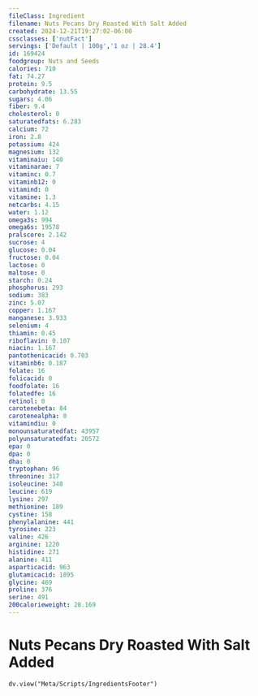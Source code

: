 ```yaml
---
fileClass: Ingredient
filename: Nuts Pecans Dry Roasted With Salt Added
created: 2024-12-21T19:27:02-06:00
cssclasses: ['nutFact']
servings: ['Default | 100g','1 oz | 28.4']
id: 169424
foodgroup: Nuts and Seeds
calories: 710
fat: 74.27
protein: 9.5
carbohydrate: 13.55
sugars: 4.06
fiber: 9.4
cholesterol: 0
saturatedfats: 6.283
calcium: 72
iron: 2.8
potassium: 424
magnesium: 132
vitaminaiu: 140
vitaminarae: 7
vitaminc: 0.7
vitaminb12: 0
vitamind: 0
vitamine: 1.3
netcarbs: 4.15
water: 1.12
omega3s: 994
omega6s: 19578
pralscore: 2.142
sucrose: 4
glucose: 0.04
fructose: 0.04
lactose: 0
maltose: 0
starch: 0.24
phosphorus: 293
sodium: 383
zinc: 5.07
copper: 1.167
manganese: 3.933
selenium: 4
thiamin: 0.45
riboflavin: 0.107
niacin: 1.167
pantothenicacid: 0.703
vitaminb6: 0.187
folate: 16
folicacid: 0
foodfolate: 16
folatedfe: 16
retinol: 0
carotenebeta: 84
carotenealpha: 0
vitamindiu: 0
monounsaturatedfat: 43957
polyunsaturatedfat: 20572
epa: 0
dpa: 0
dha: 0
tryptophan: 96
threonine: 317
isoleucine: 348
leucine: 619
lysine: 297
methionine: 189
cystine: 158
phenylalanine: 441
tyrosine: 223
valine: 426
arginine: 1220
histidine: 271
alanine: 411
asparticacid: 963
glutamicacid: 1895
glycine: 469
proline: 376
serine: 491
200calorieweight: 28.169
---
```


# Nuts Pecans Dry Roasted With Salt Added

```dataviewjs
dv.view("Meta/Scripts/IngredientsFooter")
```